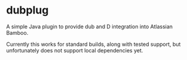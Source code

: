 # dubplug
A simple Java plugin to provide dub and D integration into Atlassian Bamboo.

Currently this works for standard builds, along with tested support, but unfortunately does not support local dependencies yet.
